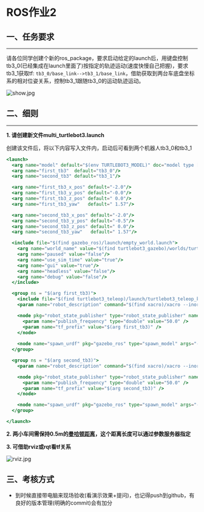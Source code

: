 # ROS作业2

## **一、任务要求**

---

请各位同学创建个新的ros_package，要求启动给定的launch后，用键盘控制tb3_0(已经集成在launch里面了)按指定的轨迹运动(速度快慢自己把握)，要求tb3_1获取tf: `tb3_0/base_link-->tb3_1/base_link`，借助获取到两台车底盘坐标系的相对位姿关系，控制tb3_1跟随tb3_0的运动轨迹运动。

![show.jpg](../assets/show.png)

## **二、细则**

---

**1. 请创建新文件multi_turtlebot3.launch**

创建该文件后，将以下内容写入文件内，启动后可看到两个机器人tb3_0和tb3_1

```jsx
<launch>
  <arg name="model" default="$(env TURTLEBOT3_MODEL)" doc="model type [burger, waffle, waffle_pi]"/>
  <arg name="first_tb3"  default="tb3_0"/>
  <arg name="second_tb3" default="tb3_1"/>

  <arg name="first_tb3_x_pos" default="-2.0"/>
  <arg name="first_tb3_y_pos" default="-0.0"/>
  <arg name="first_tb3_z_pos" default=" 0.0"/>
  <arg name="first_tb3_yaw"   default=" 1.57"/>

  <arg name="second_tb3_x_pos" default="-2.0"/>
  <arg name="second_tb3_y_pos" default="-0.5"/>
  <arg name="second_tb3_z_pos" default=" 0.0"/>
  <arg name="second_tb3_yaw"   default=" 1.57"/>

  <include file="$(find gazebo_ros)/launch/empty_world.launch">
    <arg name="world_name" value="$(find turtlebot3_gazebo)/worlds/turtlebot3_world.world"/>
    <arg name="paused" value="false"/>
    <arg name="use_sim_time" value="true"/>
    <arg name="gui" value="true"/>
    <arg name="headless" value="false"/>
    <arg name="debug" value="false"/>
  </include>  

  <group ns = "$(arg first_tb3)">
    <include file="$(find turtlebot3_teleop)/launch/turtlebot3_teleop_key.launch"/>
    <param name="robot_description" command="$(find xacro)/xacro --inorder $(find turtlebot3_description)/urdf/turtlebot3_$(arg model).urdf.xacro" />

    <node pkg="robot_state_publisher" type="robot_state_publisher" name="robot_state_publisher" output="screen">
      <param name="publish_frequency" type="double" value="50.0" />
      <param name="tf_prefix" value="$(arg first_tb3)" />
    </node>
    
    <node name="spawn_urdf" pkg="gazebo_ros" type="spawn_model" args="-urdf -model $(arg first_tb3) -x $(arg first_tb3_x_pos) -y $(arg first_tb3_y_pos) -z $(arg first_tb3_z_pos) -Y $(arg first_tb3_yaw) -param robot_description" />
  </group>

  <group ns = "$(arg second_tb3)">
    <param name="robot_description" command="$(find xacro)/xacro --inorder $(find turtlebot3_description)/urdf/turtlebot3_$(arg model).urdf.xacro" />

    <node pkg="robot_state_publisher" type="robot_state_publisher" name="robot_state_publisher" output="screen">
      <param name="publish_frequency" type="double" value="50.0" />
      <param name="tf_prefix" value="$(arg second_tb3)" />
    </node>

    <node name="spawn_urdf" pkg="gazebo_ros" type="spawn_model" args="-urdf -model $(arg second_tb3) -x $(arg second_tb3_x_pos) -y $(arg second_tb3_y_pos) -z $(arg second_tb3_z_pos) -Y $(arg second_tb3_yaw) -param robot_description" />
  </group>

</launch>
```

**2. 两小车间需保持0.5m的[曼哈顿距离](https://en.wikipedia.org/wiki/Taxicab_geometry)，这个距离长度可以通过参数服务器指定**

**3. 可借助rviz或rqt看tf关系**

![rviz.jpg](../assets/rviz.png)

## **三、考核方式**

- 到时候直接带电脑来现场验收(看演示效果+提问)，也记得push到github，有良好的版本管理(明确的commit)会有加分
